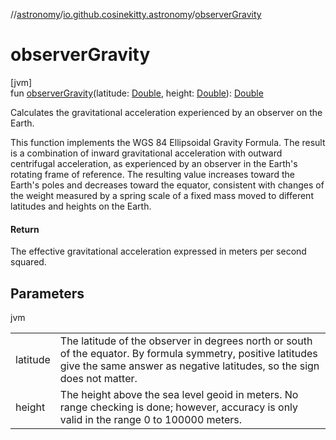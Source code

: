 //[astronomy](../../index.md)/[io.github.cosinekitty.astronomy](index.md)/[observerGravity](observer-gravity.md)

# observerGravity

[jvm]\
fun [observerGravity](observer-gravity.md)(latitude: [Double](https://kotlinlang.org/api/latest/jvm/stdlib/kotlin/-double/index.html), height: [Double](https://kotlinlang.org/api/latest/jvm/stdlib/kotlin/-double/index.html)): [Double](https://kotlinlang.org/api/latest/jvm/stdlib/kotlin/-double/index.html)

Calculates the gravitational acceleration experienced by an observer on the Earth.

This function implements the WGS 84 Ellipsoidal Gravity Formula. The result is a combination of inward gravitational acceleration with outward centrifugal acceleration, as experienced by an observer in the Earth's rotating frame of reference. The resulting value increases toward the Earth's poles and decreases toward the equator, consistent with changes of the weight measured by a spring scale of a fixed mass moved to different latitudes and heights on the Earth.

#### Return

The effective gravitational acceleration expressed in meters per second squared.

## Parameters

jvm

| | |
|---|---|
| latitude | The latitude of the observer in degrees north or south of the equator.     By formula symmetry, positive latitudes give the same answer as negative     latitudes, so the sign does not matter. |
| height | The height above the sea level geoid in meters.     No range checking is done; however, accuracy is only valid in the     range 0 to 100000 meters. |
